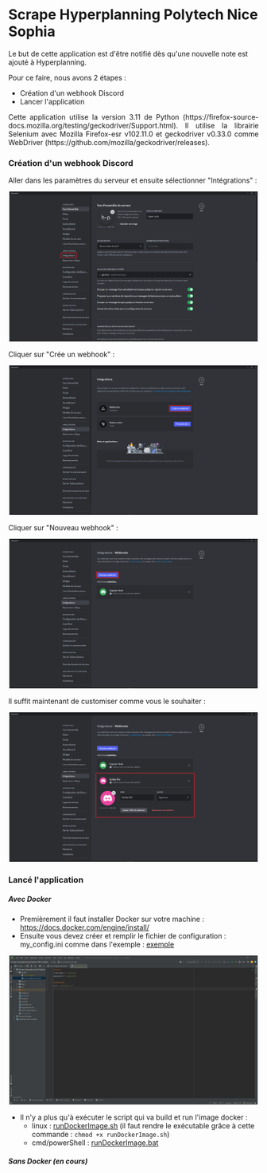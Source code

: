 # Scrape Hyperplanning Polytech Nice Sophia

Le but de cette application est d'être notifié dès qu'une nouvelle note est ajouté à Hyperplanning.

Pour ce faire, nous avons 2 étapes :
- Création d'un webhook Discord
- Lancer l'application

<p style="text-align: justify">
Cette application utilise la version 3.11 de Python (https://firefox-source-docs.mozilla.org/testing/geckodriver/Support.html). Il utilise la librairie Selenium avec Mozilla Firefox-esr v102.11.0
et geckodriver v0.33.0 comme WebDriver (https://github.com/mozilla/geckodriver/releases).
</p>

### Création d'un webhook Discord

Aller dans les paramètres du serveur et ensuite sélectionner "Intégrations" :
<p align="center">
<img src="docs/add_webhook.png" width="500" alt="Intégrations"/>
</p>

Cliquer sur "Crée un webhook" :
<p align="center">
<img src="docs/create_webhook.png" width="500" alt="Crée un webhook"/>
</p>

Cliquer sur "Nouveau webhook" :
<p align="center">
<img src="docs/new_webhook.png" width="500" alt="Nouveau webhook"/>
</p>

Il suffit maintenant de customiser comme vous le souhaiter :
<p align="center">
<img src="docs/customize_webhook.png" width="500" alt="Customiser"/>
</p>

### Lancé l'application


##### Avec Docker

- Premièrement il faut installer Docker sur votre machine : https://docs.docker.com/engine/install/
- Ensuite vous devez créer et remplir le fichier de configuration : my_config.ini comme dans l'exemple : [exemple](config/my_config.ini.exemple)
<p align="center">
<img src="docs/config.png" width="500" alt="Configuration"/>
</p>

- Il n'y a plus qu'à exécuter le script qui va build et run l'image docker :
  - linux : [runDockerImage.sh](runDockerImage.sh) (il faut rendre le exécutable grâce à cette commande : `chmod +x runDockerImage.sh`)
  - cmd/powerShell : [runDockerImage.bat](runDockerImage.bat)

##### Sans Docker (en cours)

[//]: # (- Premièrement il faut installer python v3.11 sur votre machine :)

[//]: # (    - Sur linux : `./installPython3.11.sh` car Python 3.11 n'est pas encore disponible dans les dépôts officiels d'Ubuntu &#40;il faut rendre le script executable grace à cette commande : `./installPython3.11.sh`&#41;)

[//]: # (    - Sur windows : [python3.11]&#40;https://www.python.org/downloads/&#41;, lors du télégarghement veiller à clicker sur : "Add python to environnement variable" &#40;si la `python --version` ne vous renvoie pas "Python 3.11.x"&#41;)

[//]: # (- Il faut aussi avoir téléchargé firefox :)

[//]: # (  - Sur linux : `sudo apt-get update` puis `sudo apt install firefox`)

[//]: # (  - Sur windows : [firefox]&#40;https://www.mozilla.org/fr/firefox/new/&#41;)

[//]: # (- Il suffit maintement d'executer le script d'execution :)

[//]: # (  - linux : )

[//]: # (  - cmd :)

[//]: # (  - powerShell :)
